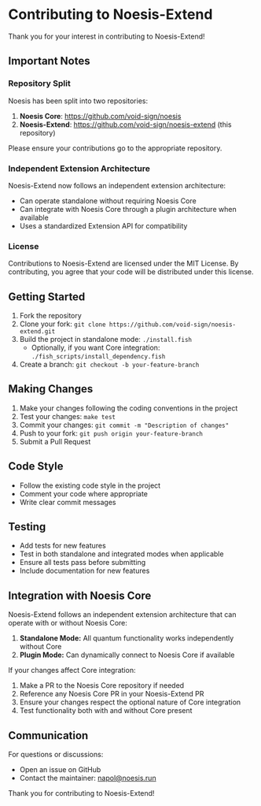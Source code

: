 # Contributing to Noesis-Extend

Thank you for your interest in contributing to Noesis-Extend! 

## Important Notes

### Repository Split
Noesis has been split into two repositories:
1. **Noesis Core**: https://github.com/void-sign/noesis
2. **Noesis-Extend**: https://github.com/void-sign/noesis-extend (this repository)

Please ensure your contributions go to the appropriate repository.

### Independent Extension Architecture
Noesis-Extend now follows an independent extension architecture:
- Can operate standalone without requiring Noesis Core
- Can integrate with Noesis Core through a plugin architecture when available
- Uses a standardized Extension API for compatibility

### License
Contributions to Noesis-Extend are licensed under the MIT License. By contributing, you agree that your code will be distributed under this license.

## Getting Started

1. Fork the repository
2. Clone your fork: `git clone https://github.com/void-sign/noesis-extend.git`
3. Build the project in standalone mode: `./install.fish`
   - Optionally, if you want Core integration: `./fish_scripts/install_dependency.fish`
4. Create a branch: `git checkout -b your-feature-branch`

## Making Changes

1. Make your changes following the coding conventions in the project
2. Test your changes: `make test`
3. Commit your changes: `git commit -m "Description of changes"`
4. Push to your fork: `git push origin your-feature-branch`
5. Submit a Pull Request

## Code Style

- Follow the existing code style in the project
- Comment your code where appropriate
- Write clear commit messages

## Testing

- Add tests for new features
- Test in both standalone and integrated modes when applicable
- Ensure all tests pass before submitting
- Include documentation for new features

## Integration with Noesis Core

Noesis-Extend follows an independent extension architecture that can operate with or without Noesis Core:

1. **Standalone Mode:** All quantum functionality works independently without Core
2. **Plugin Mode:** Can dynamically connect to Noesis Core if available

If your changes affect Core integration:

1. Make a PR to the Noesis Core repository if needed
2. Reference any Noesis Core PR in your Noesis-Extend PR
3. Ensure your changes respect the optional nature of Core integration
4. Test functionality both with and without Core present

## Communication

For questions or discussions:
- Open an issue on GitHub
- Contact the maintainer: napol@noesis.run

Thank you for contributing to Noesis-Extend!
